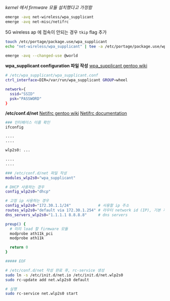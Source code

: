 *kernel 에서 firmware 모듈 설치했다고 가정함*

``` bash
emerge -avq net-wireless/wpa_supplicant
emerge -avq net-misc/netifrc
```

5G wireless ap 에 접속이 안되는 경우 `tkip` flag 추가

``` bash
touch /etc/portage/package.use/wpa_supplicant
echo "net-wireless/wpa_supplicant" | tee -a /etc/portage/package.use/wpa_supplicant

emerge -avq --changed-use @world
```

**wpa_supplicant configuration 파일 작성**
[wpa_supplicant gentoo wiki](https://wiki.gentoo.org/wiki/Wpa_supplicant)

``` bash
# /etc/wpa_supplicant/wpa_supplicant.conf
ctrl_interface=DIR=/var/run/wpa_supplicant GROUP=wheel

network={
  ssid="SSID"
  psk="PASSWORD"
}
```

**/etc/conf.d/net**
[Netifrc gentoo wiki](https://wiki.gentoo.org/wiki/Netifrc)
[Netifrc documentation](https://gitweb.gentoo.org/proj/netifrc.git/tree/doc/net.example.Linux.in)

```bash
### 인터페이스 이름 확인
ifconfig

....
....

wlp2s0: ...

....
....

### /etc/conf.d/net 파일 작성
modules_wlp2s0="wpa_supplicant"

# DHCP 사용하는 경우
config_wlp2s0="dhcp"

# 고정 ip 사용하는 경우
config_wlp2s0="172.30.1.1/24"            # 사용할 ip 주소
routes_wlp2s0="default via 172.30.1.254" # 라우터 network id (IP), 기본 게이트웨이 주소
dns_servers_wlp2s0="1.1.1.1 8.8.8.8"     # dns servers

preup() {
  # 미리 load 할 firmware 모듈
  modprobe ath11k_pci
  modprobe ath11k

  return 0
}

##### EOF

# /etc/conf.d/net 작성 완료 후, rc-service 생성
sudo ln -s /etc/init.d/net.io /etc/init.d/net.wlp2s0
sudo rc-update add net.wlp2s0 default

# 실행
sudo rc-service net.wlp2s0 start
```

